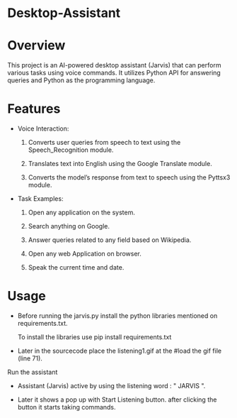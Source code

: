 # Desktop-Assistant

# Overview

This project is an AI-powered desktop assistant (Jarvis) that can perform various tasks using voice commands. It utilizes Python API for answering queries and Python as the programming language.

# Features

* Voice Interaction:
  
   1. Converts user queries from speech to text using the Speech_Recognition module.
  
   2. Translates text into English using the Google Translate module.

   3. Converts the model’s response from text to speech using the Pyttsx3 module.
  
* Task Examples:

  1. Open any application on the system.
  
  2. Search anything on Google.
  
  3. Answer queries related to any field based on Wikipedia.
  
  4. Open any web Application on browser.
 
  5. Speak the current time and date.

# Usage

 * Before running the jarvis.py install the python libraries mentioned on requirements.txt.

      To install the libraries use pip install requirements.txt

 * Later in the sourcecode place the listening1.gif at the  #load the gif file (line 71).

Run the assistant  

 * Assistant (Jarvis) active by using the listening word : " JARVIS ".
 
 * Later it shows a pop up with Start Listening button. after clicking the button it starts 
   taking commands.
 

 
 

